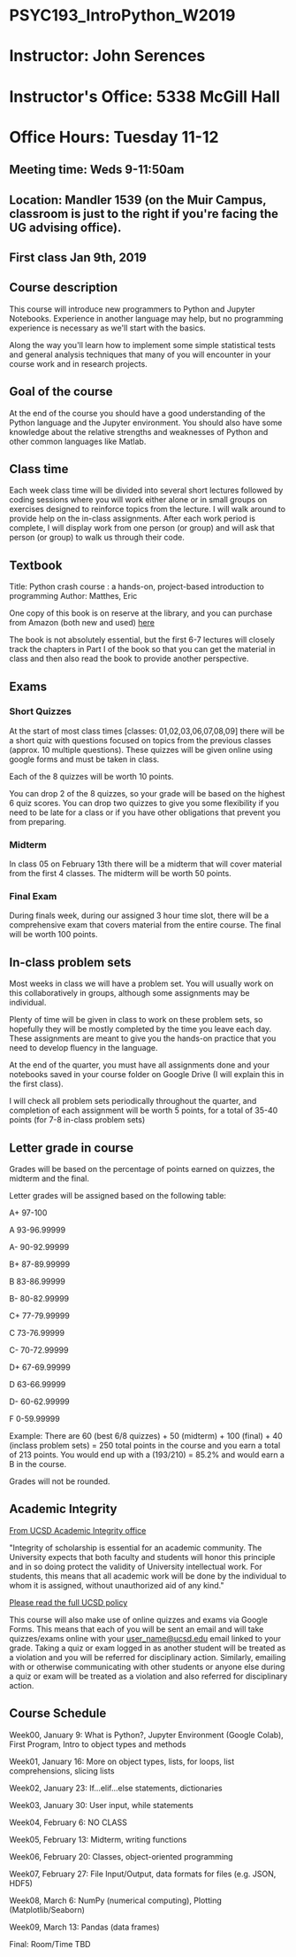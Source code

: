 # PSYC193_IntroPython_W2019

# Instructor: John Serences 

# Instructor's Office: 5338 McGill Hall 

# Office Hours: Tuesday 11-12

## Meeting time: Weds 9-11:50am

## Location: Mandler 1539 (on the Muir Campus, classroom is just to the right if you're facing the UG advising office). 

## First class Jan 9th, 2019

## Course description
This course will introduce new programmers to Python and Jupyter Notebooks. Experience in another language may help, but no programming experience is necessary as we'll start with the basics. 

Along the way you'll learn how to implement some simple statistical tests and general analysis techniques that many of you will encounter in your course work and in research projects.  

## Goal of the course
At the end of the course you should have a good understanding of the Python language and the Jupyter environment. You should also have some knowledge about the relative strengths and weaknesses of Python and other common languages like Matlab. 

## Class time
Each week class time will be divided into several short lectures followed by coding sessions where you will work either alone or in small groups on exercises designed to reinforce topics from the lecture. I will walk around to provide help on the in-class assignments. After each work period is complete, I will display work from one person (or group) and will ask that person (or group) to walk us through their code. 

## Textbook
Title: Python crash course : a hands-on, project-based introduction to programming
Author: Matthes, Eric

One copy of this book is on reserve at the library, and you can purchase from Amazon (both new and used) [here](https://www.amazon.com/Python-Crash-Course-Hands-Project-Based/dp/1593276036/ref=sr_1_1?s=books&ie=UTF8&qid=1546894838&sr=1-1&keywords=Python+Crash+Course%3A+A+Hands-On%2C+Project-Based+Introduction+to+Programming)

The book is not absolutely essential, but the first 6-7 lectures will closely track the chapters in Part I of the book so that you can get the material in class and then also read the book to provide another perspective. 

## Exams

### Short Quizzes
At the start of most class times [classes: 01,02,03,06,07,08,09] there will be a short quiz with questions focused on topics from the previous classes (approx. 10 multiple questions). These quizzes will be given online using google forms and must be taken in class. 

Each of the 8 quizzes will be worth 10 points.

You can drop 2 of the 8 quizzes, so your grade will be based on the highest 6 quiz scores. You can drop two quizzes to give you some flexibility if you need to be late for a class or if you have other obligations that prevent you from preparing.  

### Midterm
In class 05 on February 13th there will be a midterm that will cover material from the first 4 classes. The midterm will be worth 50 points. 

### Final Exam
During finals week, during our assigned 3 hour time slot, there will be a comprehensive exam that covers material from the entire course. The final will be worth 100 points.

## In-class problem sets
Most weeks in class we will have a problem set. You will usually work on this collaboratively in groups, although some assignments may be individual. 

Plenty of time will be given in class to work on these problem sets, so hopefully they will be mostly completed by the time you leave each day. These assignments are meant to give you the hands-on practice that you need to develop fluency in the language. 

At the end of the quarter, you must have all assignments done and your notebooks saved in your course folder on Google Drive (I will explain this in the first class). 

I will check all problem sets periodically throughout the quarter, and completion of each assignment will be worth 5 points, for a total of 35-40 points (for 7-8 in-class problem sets) 

## Letter grade in course
Grades will be based on the percentage of points earned on quizzes, the midterm and the final. 

Letter grades will be assigned based on the following table:

A+ 97-100

A 93-96.99999

A- 90-92.99999
 
B+ 87-89.99999
 
B 83-86.99999
 
B- 80-82.99999
 
C+ 77-79.99999
 
C 73-76.99999
 
C- 70-72.99999
 
D+ 67-69.99999
 
D 63-66.99999
 
D- 60-62.99999
 
F 0-59.99999

Example: There are 60 (best 6/8 quizzes) + 50 (midterm) + 100 (final) + 40 (inclass problem sets) = 250 total points in the course and you earn a total of 213 points. You would end up with a (193/210) = 85.2% and would earn a B in the course. 

Grades will not be rounded.

## Academic Integrity

[From UCSD Academic Integrity office](https://academicintegrity.ucsd.edu/take-action/promote-integrity/faculty/syllabus-statements.html#General-statement-on-academic-i)

"Integrity of scholarship is essential for an academic community. The University expects that both faculty and students will honor this principle and in so doing protect the validity of University intellectual work. For students, this means that all academic work will be done by the individual to whom it is assigned, without unauthorized aid of any kind."

[Please read the full UCSD policy](http://senate.ucsd.edu/Operating-Procedures/Senate-Manual/Appendices/2)

This course will also make use of online quizzes and exams via Google Forms. This means that each of you will be sent an email and will take quizzes/exams online with your user_name@ucsd.edu email linked to your grade. Taking a quiz or exam logged in as another student will be treated as a violation and you will be referred for disciplinary action. Similarly, emailing with or otherwise communicating with other students or anyone else during a quiz or exam will be treated as a violation and also referred for disciplinary action.   

## Course Schedule
Week00, January 9: What is Python?, Jupyter Environment (Google Colab), First Program, Intro to object types and methods

Week01, January 16: More on object types, lists, for loops, list comprehensions, slicing lists

Week02, January 23: If…elif…else statements, dictionaries

Week03, January 30: User input, while statements

Week04, February 6: NO CLASS

Week05, February 13: Midterm, writing functions

Week06, February 20: Classes, object-oriented programming

Week07, February 27: File Input/Output, data formats for files (e.g. JSON, HDF5)

Week08, March 6: NumPy (numerical computing), Plotting (Matplotlib/Seaborn)

Week09, March 13: Pandas (data frames)

Final: Room/Time TBD

